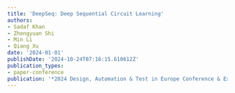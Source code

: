 ```yaml
---
title: 'DeepSeq: Deep Sequential Circuit Learning'
authors:
- Sadaf Khan
- Zhengyuan Shi
- Min Li
- Qiang Xu
date: '2024-01-01'
publishDate: '2024-10-24T07:16:15.610612Z'
publication_types:
- paper-conference
publication: '*2024 Design, Automation & Test in Europe Conference & Exhibition (DATE)*'
---
```

